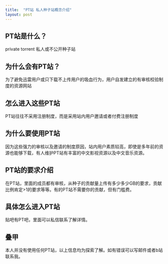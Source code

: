 ```yaml
---
title:  "PT站 私人种子站概念介绍"
layout: post
---
```

## PT站是什么？

private torrent 私人或不公开种子站

## 为什么会有PT站？

为了避免迅雷用户或只下载不上传用户的吸血行为，用户自发建立的有审核校验制度的资源网站

## 怎么进入这些PT站

PT站往往不采用注册制度，而是采用站内用户邀请或者付费注册制度

## 为什么要使用PT站

因为这些强力的审核以及邀请的制度原因，站内用户素质较高，即使是多年前的资源也能够下载，有人维护PT站有丰富的中文影视资源以及中文音乐资源。

## PT站的要求介绍

在PT站，里面的成员都有审核，从种子的贡献量上传有多少多少GB的要求，贡献比例肯定>1的要求等等。有的PT站不需要你的贡献，但有门槛费。

## 具体怎么进入PT站

贴吧有PT吧，里面可以私信联系了解详情。

## 叠甲

本人并没有使用任何PT站，以上信息均为探索了解。如有错误可以写邮件或者b站联系我。
